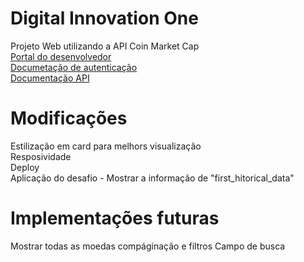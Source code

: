 # Digital Innovation One
Projeto Web utilizando a API Coin Market Cap <br>
[Portal do desenvolvedor](https://pro.coinmarketcap.com/account) <br>
[Documetação de autenticação](https://coinmarketcap.com/api/documentation/v1/#section/Authentication) <br>
[Documentação API](https://coinmarketcap.com/api/documentation/v1/#) <br>


# Modificações

Estilização em card para melhors visualização <br>
Resposividade <br>
Deploy  <br>
Aplicação do desafio - Mostrar a informação de "first_hitorical_data"


# Implementações futuras

Mostrar todas as moedas compáginação e filtros
Campo de busca